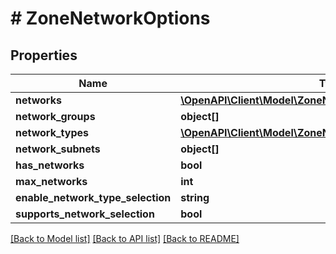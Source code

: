 # # ZoneNetworkOptions

## Properties

Name | Type | Description | Notes
------------ | ------------- | ------------- | -------------
**networks** | [**\OpenAPI\Client\Model\ZoneNetworkOptionsNetworks[]**](ZoneNetworkOptionsNetworks.md) |  | [optional]
**network_groups** | **object[]** |  | [optional]
**network_types** | [**\OpenAPI\Client\Model\ZoneNetworkOptionsNetworkTypes[]**](ZoneNetworkOptionsNetworkTypes.md) |  | [optional]
**network_subnets** | **object[]** |  | [optional]
**has_networks** | **bool** |  | [optional]
**max_networks** | **int** |  | [optional]
**enable_network_type_selection** | **string** |  | [optional]
**supports_network_selection** | **bool** |  | [optional]

[[Back to Model list]](../../README.md#models) [[Back to API list]](../../README.md#endpoints) [[Back to README]](../../README.md)
